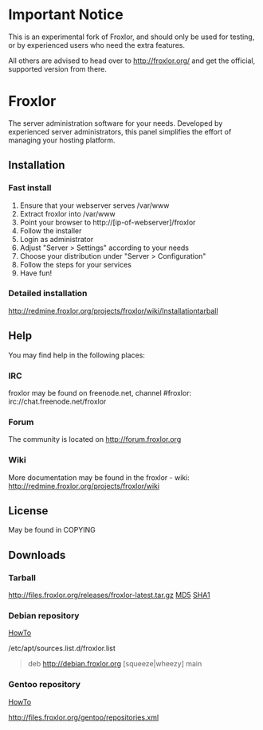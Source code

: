 
# Important Notice

This is an experimental fork of Froxlor, and should only be used for testing, or by experienced users
who need the extra features.

All others are advised to head over to http://froxlor.org/ and get the official, supported version from there.

# Froxlor

The server administration software for your needs.
Developed by experienced server administrators, this panel simplifies the effort of managing your hosting platform.

## Installation

### Fast install
1. Ensure that your webserver serves /var/www
2. Extract froxlor into /var/www
3. Point your browser to http://[ip-of-webserver]/froxlor
4. Follow the installer
5. Login as administrator
6. Adjust "Server > Settings" according to your needs
7. Choose your distribution under "Server > Configuration"
8. Follow the steps for your services
9. Have fun!

### Detailed installation
http://redmine.froxlor.org/projects/froxlor/wiki/Installationtarball

## Help

You may find help in the following places:

### IRC

froxlor may be found on freenode.net, channel #froxlor:
irc://chat.freenode.net/froxlor

### Forum

The community is located on http://forum.froxlor.org

### Wiki

More documentation may be found in the froxlor - wiki:
http://redmine.froxlor.org/projects/froxlor/wiki

## License

May be found in COPYING

## Downloads

### Tarball
http://files.froxlor.org/releases/froxlor-latest.tar.gz [MD5](http://files.froxlor.org/releases/froxlor-latest.tar.gz.md5) [SHA1](http://files.froxlor.org/releases/froxlor-latest.tar.gz.sha1)

### Debian repository

[HowTo](http://redmine.froxlor.org/projects/froxlor/wiki/Installationdebian)

/etc/apt/sources.list.d/froxlor.list
> deb http://debian.froxlor.org [squeeze|wheezy] main

### Gentoo repository

[HowTo](http://redmine.froxlor.org/projects/froxlor/wiki/Installationgentoo)

http://files.froxlor.org/gentoo/repositories.xml
